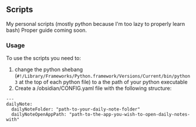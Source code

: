 ## Scripts

My personal scripts (mostly python because I'm too lazy to properly learn bash)
Proper guide coming soon.

### Usage

To use the scripts you need to:

1. change the python shebang (`#!/Library/Frameworks/Python.framework/Versions/Current/bin/python3` at the top of each python file) to a the path of your python executable
2. Create a /obsidian/CONFIG.yaml file with the following structure:

```
---
dailyNote:
  dailyNoteFolder: "path-to-your-daily-note-folder"
  dailyNoteOpenAppPath: "path-to-the-app-you-wish-to-open-daily-notes-with"
```
